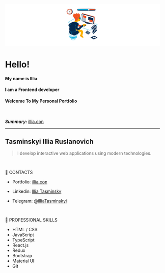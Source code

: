 ![Header](./Header2.png) 

# Hello! 
#### My name is Illia
#### I am a Frontend developer
#### Welcome To My Personal Portfolio

<br>

***Summary:*** [illia.con](https://www.google.com)

---

## Tasminskyi Illia Ruslanovich

> I develop interactive web applications using modern technologies.
 <br>

:briefcase: CONTACTS 

* Portfolio: [illia.con](https://www.google.com)

* Linkedin: [Illia Tasminsky](https://www.linkedin.com/in/illia-tasminskyi-6349331b6/)

* Telegram: [@illiaTasminskyi](https://t.me/illiaTasminskyi) 
<br>

:wrench: PROFESSIONAL SKILLS
* HTML / CSS 
* JavaScript 
* TypeScript 
* React.js 
* Redux
* Bootstrap
* Material UI 
* Git 
